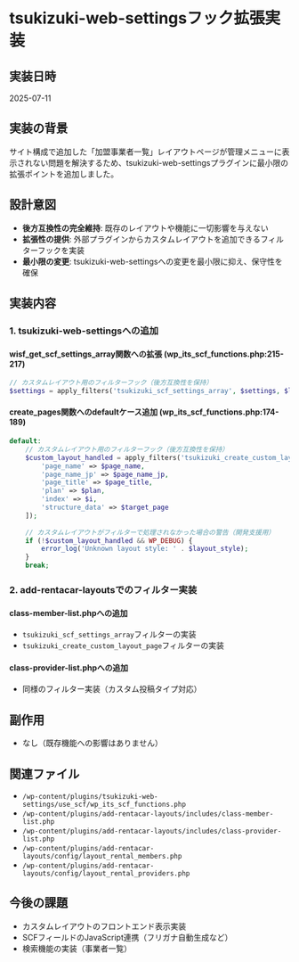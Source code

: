 # tsukizuki-web-settingsフック拡張実装

## 実装日時
2025-07-11

## 実装の背景
サイト構成で追加した「加盟事業者一覧」レイアウトページが管理メニューに表示されない問題を解決するため、tsukizuki-web-settingsプラグインに最小限の拡張ポイントを追加しました。

## 設計意図
- **後方互換性の完全維持**: 既存のレイアウトや機能に一切影響を与えない
- **拡張性の提供**: 外部プラグインからカスタムレイアウトを追加できるフィルターフックを実装
- **最小限の変更**: tsukizuki-web-settingsへの変更を最小限に抑え、保守性を確保

## 実装内容

### 1. tsukizuki-web-settingsへの追加

#### wisf_get_scf_settings_array関数への拡張 (wp_its_scf_functions.php:215-217)
```php
// カスタムレイアウト用のフィルターフック（後方互換性を保持）
$settings = apply_filters('tsukizuki_scf_settings_array', $settings, $layout_style);
```

#### create_pages関数へのdefaultケース追加 (wp_its_scf_functions.php:174-189)
```php
default:
    // カスタムレイアウト用のフィルターフック（後方互換性を保持）
    $custom_layout_handled = apply_filters('tsukizuki_create_custom_layout_page', false, $layout_style, [
        'page_name' => $page_name,
        'page_name_jp' => $page_name_jp,
        'page_title' => $page_title,
        'plan' => $plan,
        'index' => $i,
        'structure_data' => $target_page
    ]);
    
    // カスタムレイアウトがフィルターで処理されなかった場合の警告（開発支援用）
    if (!$custom_layout_handled && WP_DEBUG) {
        error_log('Unknown layout style: ' . $layout_style);
    }
    break;
```

### 2. add-rentacar-layoutsでのフィルター実装

#### class-member-list.phpへの追加
- `tsukizuki_scf_settings_array`フィルターの実装
- `tsukizuki_create_custom_layout_page`フィルターの実装

#### class-provider-list.phpへの追加
- 同様のフィルター実装（カスタム投稿タイプ対応）

## 副作用
- なし（既存機能への影響はありません）

## 関連ファイル
- `/wp-content/plugins/tsukizuki-web-settings/use_scf/wp_its_scf_functions.php`
- `/wp-content/plugins/add-rentacar-layouts/includes/class-member-list.php`
- `/wp-content/plugins/add-rentacar-layouts/includes/class-provider-list.php`
- `/wp-content/plugins/add-rentacar-layouts/config/layout_rental_members.php`
- `/wp-content/plugins/add-rentacar-layouts/config/layout_rental_providers.php`

## 今後の課題
- カスタムレイアウトのフロントエンド表示実装
- SCFフィールドのJavaScript連携（フリガナ自動生成など）
- 検索機能の実装（事業者一覧）